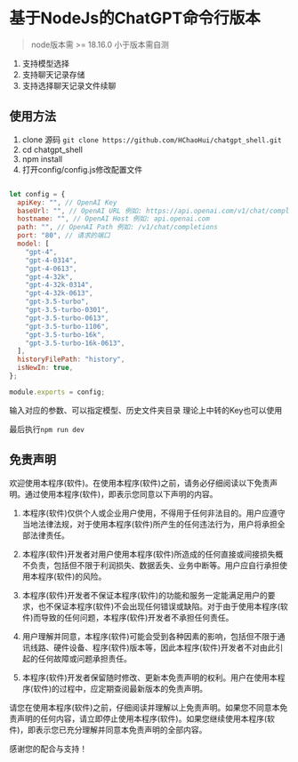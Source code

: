 # 基于NodeJs的ChatGPT命令行版本  
> node版本需 >= 18.16.0 小于版本需自测

1. 支持模型选择
2. 支持聊天记录存储
3. 支持选择聊天记录文件续聊

## 使用方法

1. clone 源码 `git clone https://github.com/HChaoHui/chatgpt_shell.git`  
2. cd chatgpt_shell
3. npm install
4. 打开config/config.js修改配置文件
```javascript

let config = {
  apiKey: "", // OpenAI Key
  baseUrl: "", // OpenAI URL 例如: https://api.openai.com/v1/chat/completions
  hostname: "", // OpenAI Host 例如: api.openai.com
  path: "", // OpenAI Path 例如: /v1/chat/completions
  port: "80", // 请求的端口
  model: [
    "gpt-4",
    "gpt-4-0314",
    "gpt-4-0613",
    "gpt-4-32k",
    "gpt-4-32k-0314",
    "gpt-4-32k-0613",
    "gpt-3.5-turbo",
    "gpt-3.5-turbo-0301",
    "gpt-3.5-turbo-0613",
    "gpt-3.5-turbo-1106",
    "gpt-3.5-turbo-16k",
    "gpt-3.5-turbo-16k-0613",
  ],
  historyFilePath: "history",
  isNewIn: true,
};

module.exports = config;


```
输入对应的参数、可以指定模型、历史文件夹目录
理论上中转的Key也可以使用

最后执行`npm run dev` 

## 免责声明

欢迎使用本程序(软件)。在使用本程序(软件)之前，请务必仔细阅读以下免责声明。通过使用本程序(软件)，即表示您同意以下声明的内容。

1. 本程序(软件)仅供个人或企业用户使用，不得用于任何非法目的。用户应遵守当地法律法规，对于使用本程序(软件)所产生的任何违法行为，用户将承担全部法律责任。

2. 本程序(软件)开发者对用户使用本程序(软件)所造成的任何直接或间接损失概不负责，包括但不限于利润损失、数据丢失、业务中断等。用户应自行承担使用本程序(软件)的风险。

3. 本程序(软件)开发者不保证本程序(软件)的功能和服务一定能满足用户的要求，也不保证本程序(软件)不会出现任何错误或缺陷。对于由于使用本程序(软件)而导致的任何问题，本程序(软件)开发者不承担任何责任。

4. 用户理解并同意，本程序(软件)可能会受到各种因素的影响，包括但不限于通讯线路、硬件设备、程序(软件)版本等，因此本程序(软件)开发者不对由此引起的任何故障或问题承担责任。

5. 本程序(软件)开发者保留随时修改、更新本免责声明的权利。用户在使用本程序(软件)的过程中，应定期查阅最新版本的免责声明。

请您在使用本程序(软件)之前，仔细阅读并理解以上免责声明。如果您不同意本免责声明的任何内容，请立即停止使用本程序(软件)。如果您继续使用本程序(软件)，即表示您已充分理解并同意本免责声明的全部内容。

感谢您的配合与支持！